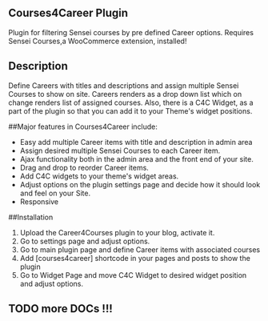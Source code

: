 ## Courses4Career Plugin ##

Plugin for filtering Sensei courses by pre defined Career options. Requires Sensei Courses,a WooCommerce extension, installed!

## Description

Define Careers with titles and descriptions and assign multiple Sensei Courses to show on site. Careers renders as a drop down list which on change renders list of assigned courses. Also, there is a C4C Widget, as a part of the plugin so that you can add it to your Theme's widget positions.


##Major features in Courses4Career include:

* Easy add multiple Career items with title and description in admin area
* Assign desired multiple Sensei Courses to each Career item.
* Ajax functionality both in the admin area and the front end of your site.
* Drag and drop to reorder Career items.
* Add C4C widgets to your theme's widget areas.
* Adjust options on the plugin settings page and decide how it should look and feel on your Site.
* Responsive


##Installation

1. Upload the Career4Courses plugin to your blog, activate it.
2. Go to settings page and adjust options.
3. Go to main plugin page and define Career items with associated courses
3. Add [courses4career] shortcode in your pages and posts to show the plugin
2. Go to Widget Page and move C4C Widget to desired widget position and adjust options.

## TODO more DOCs !!!